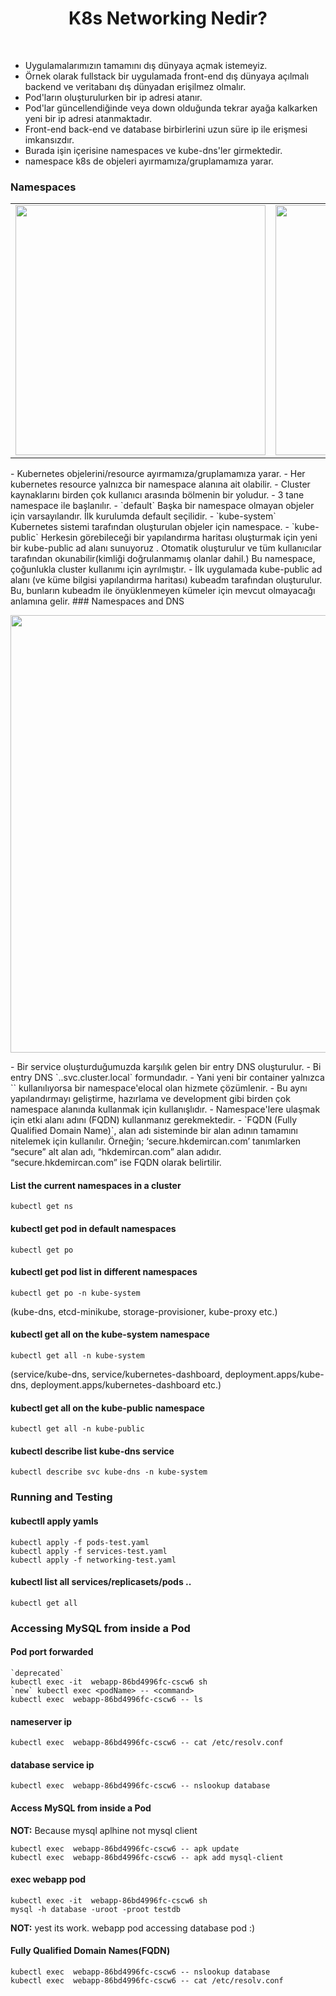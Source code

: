 
<h1 align="center"> K8s Networking Nedir? </h1> <br>
<p align="center">
  <a href="https://user-images.githubusercontent.com/34090058/80845541-31bd2200-8c12-11ea-8738-2ff872ba3ffe.png">
  </a>
</p>

 - Uygulamalarımızın tamamını dış dünyaya açmak istemeyiz.
 - Örnek olarak fullstack bir uygulamada front-end dış dünyaya açılmalı backend ve veritabanı dış dünyadan erişilmez olmalır. 
 - Pod'ların oluşturulurken bir ip adresi atanır.
 - Pod'lar güncellendiğinde veya down olduğunda tekrar ayağa kalkarken yeni bir ip adresi atanmaktadır.
 - Front-end back-end ve database birbirlerini uzun süre ip ile erişmesi imkansızdır.
 - Burada işin içerisine namespaces ve kube-dns'ler girmektedir.
 - namespace k8s de objeleri ayırmamıza/gruplamamıza yarar.
 
 ### Namespaces
 <table>
     <td><a href="#"><img src="https://user-images.githubusercontent.com/34090058/80845550-37b30300-8c12-11ea-98b7-764ff8300edf.png" width="400"></a></td>
    <td><a href="#"><img src="https://user-images.githubusercontent.com/34090058/80845554-3a155d00-8c12-11ea-8ae9-07d26edd3d94.png" width="400"></a></td>
</table>
 - Kubernetes objelerini/resource ayırmamıza/gruplamamıza yarar.
 - Her kubernetes resource yalnızca bir namespace alanına ait olabilir.
 - Cluster kaynaklarını birden çok kullanıcı arasında bölmenin bir yoludur.
 - 3 tane namespace ile başlanılır.
	- `default` Başka bir namespace olmayan objeler için varsayılandır. İlk kurulumda default seçilidir.
	 -  `kube-system` Kubernetes sistemi tarafından oluşturulan objeler için namespace.
	   -  `kube-public` Herkesin görebileceği bir yapılandırma haritası oluşturmak için yeni bir kube-public ad alanı sunuyoruz . Otomatik oluşturulur ve tüm kullanıcılar tarafından okunabilir(kimliği doğrulanmamış olanlar dahil.) Bu namespace, çoğunlukla cluster kullanımı için ayrılmıştır. 
	        - İlk uygulamada kube-public ad alanı (ve küme bilgisi yapılandırma haritası) kubeadm tarafından oluşturulur. Bu, bunların kubeadm ile önyüklenmeyen kümeler için mevcut olmayacağı anlamına gelir.    
### Namespaces and DNS
<p align="center">
<a href="#"><img src="https://user-images.githubusercontent.com/34090058/80845560-3eda1100-8c12-11ea-99de-52786770dd04.png" width="700"></a>
</p>
- Bir service oluşturduğumuzda karşılık gelen bir entry DNS oluşturulur.
- Bi entry DNS `<sevice-name>.<namespace-name>.svc.cluster.local` formundadır.
- Yani yeni bir container yalnızca `<service-name>` kullanılıyorsa bir namespace'elocal olan hizmete çözümlenir.
- Bu aynı yapılandırmayı geliştirme, hazırlama ve development gibi birden çok namespace alanında kullanmak için kullanışlıdır.
- Namespace'lere ulaşmak için etki alanı adını (FQDN) kullanmanız gerekmektedir.
-  `FQDN (Fully Qualified Domain Name)`, alan adı sisteminde bir alan adının tamamını nitelemek için kullanılır. Örneğin; ‘secure.hkdemircan.com’ tanımlarken “secure” alt alan adı, “hkdemircan.com” alan adıdır. “secure.hkdemircan.com” ise FQDN olarak belirtilir.

#### List the current namespaces in a cluster 
```
kubectl get ns
```
#### kubectl get pod in default namespaces
```
kubectl get po
```
#### kubectl get pod list in different namespaces
```
kubectl get po -n kube-system
```
(kube-dns, etcd-minikube, storage-provisioner, kube-proxy etc.)

#### kubectl get all on the kube-system namespace
```
kubectl get all -n kube-system
```
(service/kube-dns, service/kubernetes-dashboard, deployment.apps/kube-dns, deployment.apps/kubernetes-dashboard etc.)
#### kubectl get all on the kube-public namespace
```
kubectl get all -n kube-public
```
#### kubectl describe list kube-dns service
```
kubectl describe svc kube-dns -n kube-system
```

### Running and Testing

#### kubectll apply yamls
```
kubectl apply -f pods-test.yaml
kubectl apply -f services-test.yaml
kubectl apply -f networking-test.yaml
```
#### kubectl list all services/replicasets/pods ..
```
kubectl get all
```
### Accessing MySQL from inside a Pod
#### Pod port forwarded
```
`deprecated`
kubectl exec -it  webapp-86bd4996fc-cscw6 sh
`new` kubectl exec <podName> -- <command>
kubectl exec  webapp-86bd4996fc-cscw6 -- ls
```
#### nameserver ip
```
kubectl exec  webapp-86bd4996fc-cscw6 -- cat /etc/resolv.conf
```
#### database service ip 
```
kubectl exec  webapp-86bd4996fc-cscw6 -- nslookup database
```
#### Access MySQL from inside a Pod
**NOT:** Because mysql aplhine not mysql client
```
kubectl exec  webapp-86bd4996fc-cscw6 -- apk update
kubectl exec  webapp-86bd4996fc-cscw6 -- apk add mysql-client
```
#### exec webapp pod
```
kubectl exec -it  webapp-86bd4996fc-cscw6 sh
mysql -h database -uroot -proot testdb
```
**NOT:** yest its work. webapp pod accessing database pod :)
#### Fully Qualified Domain Names(FQDN)
```
kubectl exec  webapp-86bd4996fc-cscw6 -- nslookup database
kubectl exec  webapp-86bd4996fc-cscw6 -- cat /etc/resolv.conf
```
